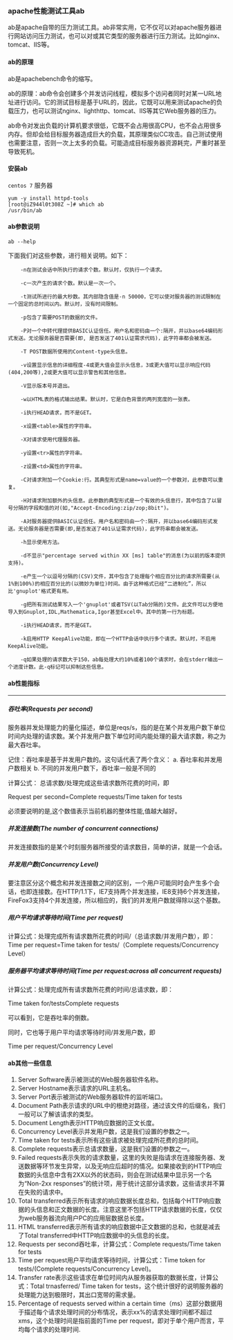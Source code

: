 ### apache性能测试工具ab
ab是apache自带的压力测试工具。ab非常实用，它不仅可以对apache服务器进行网站访问压力测试，也可以对或其它类型的服务器进行压力测试。比如nginx、tomcat、IIS等。

#### ab的原理
ab是apachebench命令的缩写。

ab的原理：ab命令会创建多个并发访问线程，模拟多个访问者同时对某一URL地址进行访问。它的测试目标是基于URL的，因此，它既可以用来测试apache的负载压力，也可以测试nginx、lighthttp、tomcat、IIS等其它Web服务器的压力。

ab命令对发出负载的计算机要求很低，它既不会占用很高CPU，也不会占用很多内存。但却会给目标服务器造成巨大的负载，其原理类似CC攻击。自己测试使用也需要注意，否则一次上太多的负载。可能造成目标服务器资源耗完，严重时甚至导致死机。

#### 安装ab

`centos 7` 服务器

```shell
yum -y install httpd-tools
[root@iZ944l0t308Z ~]# which ab
/usr/bin/ab
```

#### ab参数说明

`ab --help`

下面我们对这些参数，进行相关说明。如下：

		-n在测试会话中所执行的请求个数。默认时，仅执行一个请求。

		-c一次产生的请求个数。默认是一次一个。

		-t测试所进行的最大秒数。其内部隐含值是-n 50000，它可以使对服务器的测试限制在一个固定的总时间以内。默认时，没有时间限制。

		-p包含了需要POST的数据的文件。

		-P对一个中转代理提供BASIC认证信任。用户名和密码由一个:隔开，并以base64编码形式发送。无论服务器是否需要(即, 是否发送了401认证需求代码)，此字符串都会被发送。

		-T POST数据所使用的Content-type头信息。

		-v设置显示信息的详细程度-4或更大值会显示头信息，3或更大值可以显示响应代码(404,200等),2或更大值可以显示警告和其他信息。

		-V显示版本号并退出。

		-w以HTML表的格式输出结果。默认时，它是白色背景的两列宽度的一张表。

		-i执行HEAD请求，而不是GET。

		-x设置<table>属性的字符串。

		-X对请求使用代理服务器。

		-y设置<tr>属性的字符串。

		-z设置<td>属性的字符串。

		-C对请求附加一个Cookie:行。其典型形式是name=value的一个参数对，此参数可以重复。

		-H对请求附加额外的头信息。此参数的典型形式是一个有效的头信息行，其中包含了以冒号分隔的字段和值的对(如,"Accept-Encoding:zip/zop;8bit")。

		-A对服务器提供BASIC认证信任。用户名和密码由一个:隔开，并以base64编码形式发送。无论服务器是否需要(即,是否发送了401认证需求代码)，此字符串都会被发送。

		-h显示使用方法。

		-d不显示"percentage served within XX [ms] table"的消息(为以前的版本提供支持)。

		-e产生一个以逗号分隔的(CSV)文件，其中包含了处理每个相应百分比的请求所需要(从1%到100%)的相应百分比的(以微妙为单位)时间。由于这种格式已经“二进制化”，所以比'gnuplot'格式更有用。

		-g把所有测试结果写入一个'gnuplot'或者TSV(以Tab分隔的)文件。此文件可以方便地导入到Gnuplot,IDL,Mathematica,Igor甚至Excel中。其中的第一行为标题。

		-i执行HEAD请求，而不是GET。

		-k启用HTTP KeepAlive功能，即在一个HTTP会话中执行多个请求。默认时，不启用KeepAlive功能。

		-q如果处理的请求数大于150，ab每处理大约10%或者100个请求时，会在stderr输出一个进度计数。此-q标记可以抑制这些信息。


#### ab性能指标

---

##### 吞吐率(Requests per second)

服务器并发处理能力的量化描述，单位是reqs/s，指的是在某个并发用户数下单位时间内处理的请求数。某个并发用户数下单位时间内能处理的最大请求数，称之为最大吞吐率。

记住：吞吐率是基于并发用户数的。这句话代表了两个含义：
a. 吞吐率和并发用户数相关
b. 不同的并发用户数下，吞吐率一般是不同的

计算公式： 总请求数/处理完成这些请求数所花费的时间，即

Request per second=Complete requests/Time taken for tests

必须要说明的是,这个数值表示当前机器的整体性能,值越大越好。

##### 并发连接数(The number of concurrent connections)

并发连接数指的是某个时刻服务器所接受的请求数目，简单的讲，就是一个会话。

##### 并发用户数(Concurrency Level)

要注意区分这个概念和并发连接数之间的区别，一个用户可能同时会产生多个会话，也即连接数。在HTTP/1.1下，IE7支持两个并发连接，IE8支持6个并发连接，FireFox3支持4个并发连接，所以相应的，我们的并发用户数就得除以这个基数。

##### 用户平均请求等待时间(Time per request)

计算公式：处理完成所有请求数所花费的时间/（总请求数/并发用户数），即：
Time per request=Time taken for tests/（Complete requests/Concurrency Level）

##### 服务器平均请求等待时间(Time per request:across all concurrent requests)

计算公式：处理完成所有请求数所花费的时间/总请求数，即：

Time taken for/testsComplete requests

可以看到，它是吞吐率的倒数。

同时，它也等于用户平均请求等待时间/并发用户数，即

Time per request/Concurrency Level

#### ab其他一些信息

1. Server Software表示被测试的Web服务器软件名称。
2. Server Hostname表示请求的URL主机名。
3. Server Port表示被测试的Web服务器软件的监听端口。
4. Document Path表示请求的URL中的根绝对路径，通过该文件的后缀名，我们一般可以了解该请求的类型。
5. Document Length表示HTTP响应数据的正文长度。
6. Concurrency Level表示并发用户数，这是我们设置的参数之一。
7. Time taken for tests表示所有这些请求被处理完成所花费的总时间。
8. Complete requests表示总请求数量，这是我们设置的参数之一。
9. Failed requests表示失败的请求数量，这里的失败是指请求在连接服务器、发送数据等环节发生异常，以及无响应后超时的情况。如果接收到的HTTP响应数据的头信息中含有2XX以外的状态码，则会在测试结果中显示另一个名为“Non-2xx responses”的统计项，用于统计这部分请求数，这些请求并不算在失败的请求中。
10. Total transferred表示所有请求的响应数据长度总和，包括每个HTTP响应数据的头信息和正文数据的长度。注意这里不包括HTTP请求数据的长度，仅仅为web服务器流向用户PC的应用层数据总长度。
11. HTML transferred表示所有请求的响应数据中正文数据的总和，也就是减去了Total transferred中HTTP响应数据中的头信息的长度。
12. Requests per second吞吐率，计算公式：Complete requests/Time taken for tests
13. Time per request用户平均请求等待时间，计算公式：Time token for tests/(Complete requests/Concurrency Level)。
14. Transfer rate表示这些请求在单位时间内从服务器获取的数据长度，计算公式：Total trnasferred/ Time taken for tests，这个统计很好的说明服务器的处理能力达到极限时，其出口宽带的需求量。
15. Percentage of requests served within a certain time（ms）这部分数据用于描述每个请求处理时间的分布情况，表示xx%的请求处理时间都不超过xms，这个处理时间是指前面的Time per request，即对于单个用户而言，平均每个请求的处理时间.